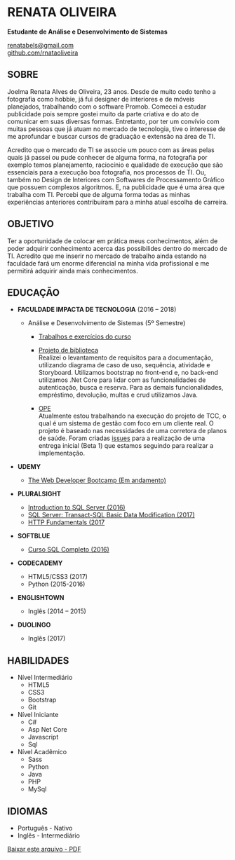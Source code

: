 # RENATA OLIVEIRA
**Estudante de Análise e Desenvolvimento de Sistemas**

 renatabels@gmail.com  
 [github.com/rnataoliveira](https://github.com/rnataoliveira)

## **SOBRE**
Joelma Renata Alves de Oliveira, 23 anos. Desde de muito cedo tenho a fotografia como hobbie, já fui designer de interiores e de móveis planejados, trabalhando com o software Promob.
Comecei a estudar publicidade pois sempre gostei muito da parte criativa e do ato de comunicar em suas diversas formas. Entretanto, por ter um convívio com muitas pessoas que já atuam no mercado de tecnologia, tive o interesse de me aprofundar e buscar cursos de graduação e extensão na área de TI.

Acredito que o mercado de TI se associe um pouco com as áreas pelas quais já passei ou pude conhecer de alguma forma, na fotografia por exemplo temos planejamento, raciocínio e qualidade de execução que são essenciais para a execução boa fotografia, nos processos de TI. Ou, também no Design de Interiores com Softwares de Processamento Gráfico que possuem complexos algoritmos. E, na publicidade que é uma área que trabalha com TI. Percebi que de alguma forma todas as minhas experiências anteriores contribuíram para a minha atual escolha de carreira.

## **OBJETIVO**
Ter a oportunidade de colocar em prática meus conhecimentos, além de poder adquirir conhecimento acerca das possibilides dentro do mercado de TI. Acredito que me inserir no mercado de trabalho ainda estando na faculdade fará um enorme diferencial na minha vida profissional e me permitirá adquirir ainda mais conhecimentos.

## **EDUCAÇÃO**

- **FACULDADE IMPACTA DE TECNOLOGIA** (2016 – 2018)  
    - Análise e Desenvolvimento de Sistemas (5º Semestre)
        - [Trabalhos e exercícios do curso](https://github.com/rnataoliveira/analise-desenvolvimento-de-sistemas)

        - [Projeto de biblioteca](https://github.com/rnataoliveira/library)  
        Realizei o levantamento de requisitos para a documentação, utilizando diagrama de caso de uso, sequência, atividade e Storyboard.
        Utilizamos bootstrap no front-end e, no back-end utilizamos .Net Core para lidar com as funcionalidades de autenticação, busca e reserva. Para as demais funcionalidades, empréstimo, devolução, multas e crud utilizamos Java.

        - [OPE](https://github.com/rnataoliveira/HiP-Gestor)  
        Atualmente estou trabalhando na execução do projeto de TCC, o qual é um sistema de gestão com foco em um cliente real. O projeto é baseado nas necessidades de uma corretora de planos de saúde. 
        Foram criadas [issues](https://github.com/rnataoliveira/HiP-Gestor/issues) para a realização de uma entrega inicial (Beta 1) que estamos seguindo para realizar a implementação.


- **UDEMY**  
    - [The Web Developer Bootcamp (Em andamento)](https://www.udemy.com/the-web-developer-bootcamp/learn/v4/overview)

- **PLURALSIGHT**  
    - [Introduction to SQL Server (2016)](https://github.com/rnataoliveira/resume/blob/master/certificates/CertificateIntroductionToSQLServer.pdf)  
    - [SQL Server: Transact-SQL Basic Data Modification (2017)](https://github.com/rnataoliveira/resume/blob/master/certificates/SQLServer-Transact-SQL%20Basic%20Data%20Modification.pdf)  
    - [HTTP Fundamentals (2017](https://github.com/rnataoliveira/resume/blob/master/certificates/HTTPFundamentals.pdf)

- **SOFTBLUE**  
    - [Curso SQL Completo (2016)](https://github.com/rnataoliveira/resume/blob/master/certificates/CURSO-SQL.pdf)

- **CODECADEMY**  
    - HTML5/CSS3  (2017)  
    - Python (2015-2016)

- **ENGLISHTOWN**  
    - Inglês (2014 – 2015)  

- **DUOLINGO**
    - Inglês (2017)

## **HABILIDADES** 
- Nível Intermediário
    - HTML5
    - CSS3
    - Bootstrap
    - Git
- Nível Iniciante
    - C#
    - Asp Net Core
    - Javascript
    - Sql
- Nível Acadêmico
    - Sass
    - Python
    - Java
    - PHP
    - MySql

## **IDIOMAS**
- Português - Nativo
- Inglês - Intermediário 

[Baixar este arquivo - PDF](https://gitprint.com/rnataoliveira/resume/blob/master/readme.md?download)
